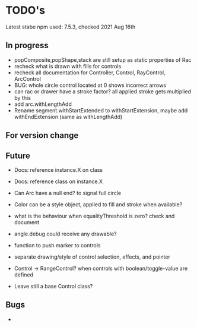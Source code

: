 TODO's
======

Latest stabe npm used: 7.5.3, checked 2021 Aug 16th

In progress
-----------
+ popComposite,popShape,stack are still setup as static properties of Rac
+ recheck what is drawn with fills for controls
+ recheck all documentation for Controller, Control, RayControl, ArcControl
+ BUG: whole circle control located at 0 shows incorrect arrows
+ can rac or drawer have a stroke factor? all applied stroke gets multiplied by this
+ add arc.withLengthAdd
+ Rename segment.withStartExtended to withStartExtension, maybe add withEndExtension (same as withLengthAdd)



For version change
------------------




Future
------
+ Docs: reference instance.X on class
+ Docs: reference class on instance.X

+ Can Arc have a null end? to signal full circle

+ Color can be a style object, applied to fill and stroke when available?

+ what is the behaviour when equalityThreshold is zero? check and document

+ angle.debug could receive any drawable?

+ function to push marker to controls

+ separate drawing/style of control selection, effects, and pointer

+ Control -> RangeControl? when controls with boolean/toggle-value are defined
+ Leave still a base Control class?


Bugs
----
+
